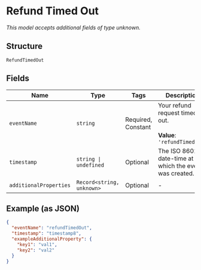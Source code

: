 
# Refund Timed Out

*This model accepts additional fields of type unknown.*

## Structure

`RefundTimedOut`

## Fields

| Name | Type | Tags | Description |
|  --- | --- | --- | --- |
| `eventName` | `string` | Required, Constant | Your refund request timed out.<br><br>**Value**: `'refundTimedOut'` |
| `timestamp` | `string \| undefined` | Optional | The ISO 8601 date-time at which the event was created. |
| `additionalProperties` | `Record<string, unknown>` | Optional | - |

## Example (as JSON)

```json
{
  "eventName": "refundTimedOut",
  "timestamp": "timestamp8",
  "exampleAdditionalProperty": {
    "key1": "val1",
    "key2": "val2"
  }
}
```

